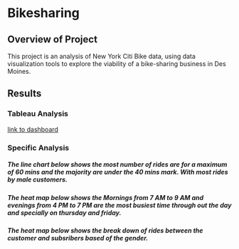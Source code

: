 # Bikesharing

## Overview of Project
This project is an analysis of New York Citi Bike data, using data visualization tools to explore the viability of a bike-sharing business in Des Moines.

## Results

### Tableau Analysis
[link to dashboard](https://public.tableau.com/app/profile/xin.lan4025/viz/Final_16600070112480/BikeSahringFinal?publish=yes)

### Specific Analysis

##### The line chart below shows the most number of rides are for a maximum of 60 mins and the majority are under the 40 mins mark. With most rides by male customers.



##### The heat map below shows the Mornings from 7 AM to 9 AM and evenings from 4 PM to 7 PM are the most busiest time through out the day and specially on thursday and friday.

##### The heat map below shows the break down of rides between the customer and subsribers based of the gender.
